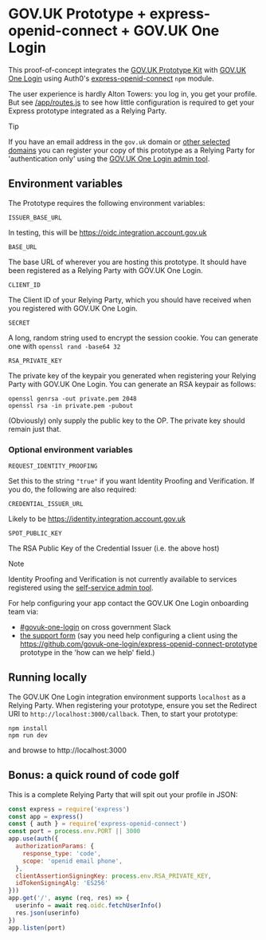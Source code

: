 # GOV.UK Prototype + express-openid-connect + GOV.UK One Login

This proof-of-concept integrates the [GOV.UK Prototype Kit](https://prototype-kit.service.gov.uk/)
with [GOV.UK One Login](https://www.sign-in.service.gov.uk/) using Auth0's
[express-openid-connect](https://github.com/auth0/express-openid-connect) `npm` module.

The user experience is hardly Alton Towers: you log in, you get your profile. But see [/app/routes.js](app/routes.js)
to see how little configuration is required to get your Express prototype integrated as a Relying Party.

> [!TIP]
> If you have an email address in the `gov.uk` domain or [other selected domains](https://raw.githubusercontent.com/govuk-one-login/onboarding-self-service-experience/main/express/resources/allowed-email-domains.txt)  you can register your copy of this prototype as a Relying Party for 'authentication only' using the [GOV.UK One Login admin tool](https://admin.sign-in.service.gov.uk/register).

## Environment variables

The Prototype requires the following environment variables:

    ISSUER_BASE_URL

In testing, this will be https://oidc.integration.account.gov.uk

    BASE_URL

The base URL of wherever you are hosting this prototype.  It should have been registered as a Relying Party with GOV.UK One Login.

    CLIENT_ID

The Client ID of your Relying Party, which you should have received when you registered with GOV.UK One Login.

    SECRET

A long, random string used to encrypt the session cookie.  You can generate one with `openssl rand -base64 32`

    RSA_PRIVATE_KEY

The private key of the keypair you generated when registering your Relying Party with GOV.UK One Login.  You can generate an RSA keypair as follows:

    openssl genrsa -out private.pem 2048
    openssl rsa -in private.pem -pubout

(Obviously) only supply the public key to the OP.  The private key should remain just that.

### Optional environment variables

    REQUEST_IDENTITY_PROOFING

Set this to the string `"true"` if you want Identity Proofing and Verification.  If you do, the following are also required:

    CREDENTIAL_ISSUER_URL

Likely to be https://identity.integration.account.gov.uk

    SPOT_PUBLIC_KEY

The RSA Public Key of the Credential Issuer (i.e. the above host)

> [!NOTE]
> Identity Proofing and Verification is not currently available to services registered using the [self-service admin tool](https://admin.sign-in.service.gov.uk/). 
> 
> For help configuring your app contact the GOV.UK One Login onboarding team via:
>  - [#govuk-one-login](https://ukgovernmentdigital.slack.com/archives/C02AQUJ6WTC) on cross government Slack
> - [the support form](https://www.sign-in.service.gov.uk/contact-us) (say you need help configuring a client using the https://github.com/govuk-one-login/express-openid-connect-prototype prototype in the 'how can we help' field.)

## Running locally

The GOV.UK One Login integration environment supports `localhost` as a Relying Party.  When registering your prototype, ensure you set the Redirect URI to `http://localhost:3000/callback`.  Then, to start your prototype:

    npm install
    npm run dev

and browse to http://localhost:3000

## Bonus: a quick round of code golf

This is a complete Relying Party that will spit out your profile in JSON:

```js
const express = require('express')
const app = express()
const { auth } = require('express-openid-connect')
const port = process.env.PORT || 3000
app.use(auth({
  authorizationParams: {
    response_type: 'code',
    scope: 'openid email phone',
  },
  clientAssertionSigningKey: process.env.RSA_PRIVATE_KEY,
  idTokenSigningAlg: 'ES256'
}))
app.get('/', async (req, res) => {
  userinfo = await req.oidc.fetchUserInfo()
  res.json(userinfo)
})
app.listen(port)
```
